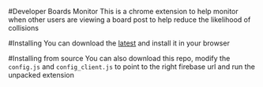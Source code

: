 #Developer Boards Monitor
This is a chrome extension to help monitor when other users are viewing a board post to help reduce the likelihood of collisions

#Installing
You can download the [latest](http://pcon.github.io/devboards-extension/pkg/devboards-monitor_v1.0.crx) and install it in your browser

#Installing from source
You can also download this repo, modify the `config.js` and `config_client.js` to point to the right firebase url and run the unpacked extension